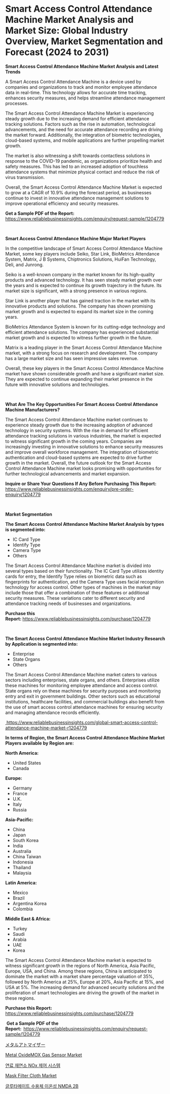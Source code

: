 <p><h1>Smart Access Control Attendance Machine Market Analysis and Market Size: Global Industry Overview, Market Segmentation and Forecast (2024 to 2031)</h1></p><p><strong>Smart Access Control Attendance Machine Market Analysis and Latest Trends</strong></p>
<p><p>A Smart Access Control Attendance Machine is a device used by companies and organizations to track and monitor employee attendance data in real-time. This technology allows for accurate time tracking, enhances security measures, and helps streamline attendance management processes.</p><p>The Smart Access Control Attendance Machine Market is experiencing steady growth due to the increasing demand for efficient attendance tracking solutions. Factors such as the rise in automation, technological advancements, and the need for accurate attendance recording are driving the market forward. Additionally, the integration of biometric technologies, cloud-based systems, and mobile applications are further propelling market growth.</p><p>The market is also witnessing a shift towards contactless solutions in response to the COVID-19 pandemic, as organizations prioritize health and safety measures. This has led to an increased adoption of touchless attendance systems that minimize physical contact and reduce the risk of virus transmission.</p><p>Overall, the Smart Access Control Attendance Machine Market is expected to grow at a CAGR of 10.9% during the forecast period, as businesses continue to invest in innovative attendance management solutions to improve operational efficiency and security measures.</p></p>
<p><strong>Get a Sample PDF of the Report:&nbsp;</strong> <a href="https://www.reliablebusinessinsights.com/enquiry/request-sample/1204779">https://www.reliablebusinessinsights.com/enquiry/request-sample/1204779</a></p>
<p>&nbsp;</p>
<p><strong>Smart Access Control Attendance Machine Major Market Players</strong></p>
<p><p>In the competitive landscape of Smart Access Control Attendance Machine Market, some key players include Seiko, Star Link, BioMetrics Attendance System, Matrix, J B Systems, Chiptronics Solutions, HuiFan Technology, Deli, and Junrong. </p><p>Seiko is a well-known company in the market known for its high-quality products and advanced technology. It has seen steady market growth over the years and is expected to continue its growth trajectory in the future. Its market size is significant, with a strong presence in various regions.</p><p>Star Link is another player that has gained traction in the market with its innovative products and solutions. The company has shown promising market growth and is expected to expand its market size in the coming years.</p><p>BioMetrics Attendance System is known for its cutting-edge technology and efficient attendance solutions. The company has experienced substantial market growth and is expected to witness further growth in the future. </p><p>Matrix is a leading player in the Smart Access Control Attendance Machine market, with a strong focus on research and development. The company has a large market size and has seen impressive sales revenue.</p><p>Overall, these key players in the Smart Access Control Attendance Machine market have shown considerable growth and have a significant market size. They are expected to continue expanding their market presence in the future with innovative solutions and technologies.</p></p>
<p>&nbsp;</p>
<p><strong>What Are The Key Opportunities For Smart Access Control Attendance Machine Manufacturers?</strong></p>
<p><p>The Smart Access Control Attendance Machine market continues to experience steady growth due to the increasing adoption of advanced technology in security systems. With the rise in demand for efficient attendance tracking solutions in various industries, the market is expected to witness significant growth in the coming years. Companies are increasingly investing in innovative solutions to enhance security measures and improve overall workforce management. The integration of biometric authentication and cloud-based systems are expected to drive further growth in the market. Overall, the future outlook for the Smart Access Control Attendance Machine market looks promising with opportunities for further technological advancements and market expansion.</p></p>
<p><strong>Inquire or Share Your Questions If Any Before Purchasing This Report:</strong> <a href="https://www.reliablebusinessinsights.com/enquiry/pre-order-enquiry/1204779">https://www.reliablebusinessinsights.com/enquiry/pre-order-enquiry/1204779</a></p>
<p>&nbsp;</p>
<p><strong>Market Segmentation</strong></p>
<p><strong>The Smart Access Control Attendance Machine Market Analysis by types is segmented into:</strong></p>
<p><ul><li>IC Card Type</li><li>Identify Type</li><li>Camera Type</li><li>Others</li></ul></p>
<p><p>The Smart Access Control Attendance Machine market is divided into several types based on their functionality. The IC Card Type utilizes identity cards for entry, the Identify Type relies on biometric data such as fingerprints for authentication, and the Camera Type uses facial recognition technology for access control. Other types of machines in the market may include those that offer a combination of these features or additional security measures. These variations cater to different security and attendance tracking needs of businesses and organizations.</p></p>
<p><strong>Purchase this Report:&nbsp;</strong><a href="https://www.reliablebusinessinsights.com/purchase/1204779">https://www.reliablebusinessinsights.com/purchase/1204779</a></p>
<p>&nbsp;</p>
<p><strong>The Smart Access Control Attendance Machine Market Industry Research by Application is segmented into:</strong></p>
<p><ul><li>Enterprise</li><li>State Organs</li><li>Others</li></ul></p>
<p><p>The Smart Access Control Attendance Machine market caters to various sectors including enterprises, state organs, and others. Enterprises utilize these machines for monitoring employee attendance and access control. State organs rely on these machines for security purposes and monitoring entry and exit in government buildings. Other sectors such as educational institutions, healthcare facilities, and commercial buildings also benefit from the use of smart access control attendance machines for ensuring security and managing attendance records efficiently.</p></p>
<p><a href="https://www.reliablebusinessinsights.com/global-smart-access-control-attendance-machine-market-r1204779">&nbsp;https://www.reliablebusinessinsights.com/global-smart-access-control-attendance-machine-market-r1204779</a></p>
<p><strong>In terms of Region, the Smart Access Control Attendance Machine Market Players available by Region are:</strong></p>
<p>
    <p> <strong> North America: </strong>
        <ul>
            <li>United States</li>
            <li>Canada</li>
        </ul>
        </p> 
    <p> <strong> Europe: </strong>
        <ul>
            <li>Germany</li>
            <li>France</li>
            <li>U.K.</li>
            <li>Italy</li>
            <li>Russia</li>
        </ul>
        </p> 
    <p> <strong> Asia-Pacific: </strong>
        <ul>
            <li>China</li>
            <li>Japan</li>
            <li>South Korea</li>
            <li>India</li>
            <li>Australia</li>
            <li>China Taiwan</li>
            <li>Indonesia</li>
            <li>Thailand</li>
            <li>Malaysia</li>
        </ul>
        </p> 
    <p> <strong> Latin America: </strong>
        <ul>
            <li>Mexico</li>
            <li>Brazil</li>
            <li>Argentina Korea</li>
            <li>Colombia</li>
        </ul>
        </p> 
    <p> <strong> Middle East & Africa: </strong>
        <ul>
            <li>Turkey</li>
            <li>Saudi</li>
            <li>Arabia</li>
            <li>UAE</li>
            <li>Korea</li>
        </ul>
    </p>
    </p>
<p><p>The Smart Access Control Attendance Machine market is expected to witness significant growth in the regions of North America, Asia Pacific, Europe, USA, and China. Among these regions, China is anticipated to dominate the market with a market share percentage valuation of 35%, followed by North America at 25%, Europe at 20%, Asia Pacific at 15%, and USA at 5%. The increasing demand for advanced security solutions and the proliferation of smart technologies are driving the growth of the market in these regions.</p></p>
<p><strong>Purchase this Report: </strong><a href="https://www.reliablebusinessinsights.com/purchase/1204779">https://www.reliablebusinessinsights.com/purchase/1204779</a></p>
<p>&nbsp;<strong>Get a Sample PDF of the Report:&nbsp;&nbsp;</strong><a href="https://www.reliablebusinessinsights.com/enquiry/request-sample/1204779">https://www.reliablebusinessinsights.com/enquiry/request-sample/1204779</a></p>
<p><strong></strong></p>
<p><p><a href="https://medium.com/@juliafadel1922/%E9%87%91%E5%B1%9E%E3%82%A2%E3%83%88%E3%83%9E%E3%82%A4%E3%82%B6%E3%83%BC%E5%B8%82%E5%A0%B4%E3%81%AF-%E5%B8%82%E5%A0%B4%E3%82%B7%E3%82%A7%E3%82%A2-%E5%B8%82%E5%A0%B4%E3%83%88%E3%83%AC%E3%83%B3%E3%83%89-%E5%B8%82%E5%A0%B4%E6%88%90%E9%95%B7%E3%81%AB%E9%96%A2%E3%81%99%E3%82%8B%E6%83%85%E5%A0%B1%E3%82%92%E6%8F%90%E4%BE%9B%E3%81%97%E3%81%BE%E3%81%99-820312ddd051">メタルアトマイザー</a></p><p><a href="https://issuu.com/reportprime-2/docs/metal-oxidemox-gas-sensor-market-si_472fb2ad5dc97d">Metal OxideMOX Gas Sensor Market</a></p><p><a href="https://github.com/valroy852/Market-Research-Report-List-1/blob/main/1158204106403.md">연료 재연소 NOx 제어 시스템</a></p><p><a href="https://github.com/tamvrosiya/Market-Research-Report-List-4/blob/main/mask-filter-cloth-market.md">Mask Filter Cloth Market</a></p><p><a href="https://medium.com/@allanchulist567567jdf/%EA%B8%80%EB%A3%A8%ED%83%90%EC%82%B0-%EB%A0%88%EC%85%89%ED%84%B0-%EC%9D%B4%EC%98%A8%EC%98%A4%ED%8B%B1-nmda-2b-%EC%8B%9C%EC%9E%A5-%EC%8B%9C%EC%9E%A5-cagr-%EC%8B%9C%EC%9E%A5-%EB%8F%99%ED%96%A5-%EB%B0%8F-%EC%84%B1%EC%9E%A5-%EC%A0%84%EB%9E%B5%EC%97%90-%EB%8C%80%ED%95%9C-%ED%86%B5%EC%B0%B0%EB%A0%A5-646a3cb8c0fa">글루타메이트 수용체 이온성 NMDA 2B</a></p></p>